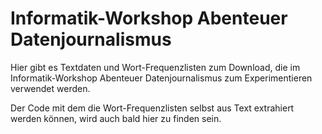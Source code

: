 # Informatik-Workshop Abenteuer Datenjournalismus

Hier gibt es Textdaten und Wort-Frequenzlisten zum Download, die im Informatik-Workshop Abenteuer Datenjournalismus zum Experimentieren verwendet werden.

Der Code mit dem die Wort-Frequenzlisten  selbst aus Text extrahiert werden können, wird auch bald hier zu finden sein.

